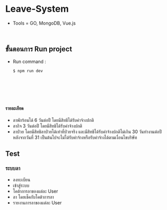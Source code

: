 # Leave-System
- Tools = GO, MongoDB, Vue.js
</br>

## ขั้นตอนการ Run project
- Run command :
    ```
    $ npm run dev
    ```
</br></br></br></br>

#### รายละเอียด
- ลาพักร้อนได้ 6 วันต่อปี โดยมีสิทธิได้รับค่าจ้างปกติ
- ลากิจ 3 วันต่อปี โดยมีสิทธิได้รับค่าจ้างปกติ
- ลาป่วย โดยมีสิทธิลาป่วยได้เท่าที่ป่วยจริง และมีสิทธิได้รับค่าจ้างปกติไม่เกิน 30 วันทำงานต่อปี หลังจากวันที่ 31 เป็นต้นไปจะไม่ได้รับค่าจ้างหรือรับค่าจ้างได้ตามเงื่อนไขบริษัท

## Test
### ระบบลา
- ลงทะเบียน
- เข้าสู่ระบบ
- โคต้าการลาของแต่ละ User
- ลา โดยเช็คกับโคต้าการลา
- รายงานการลาของแต่ละ User
